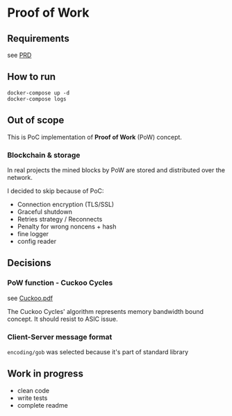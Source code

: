 # Proof of Work

## Requirements

see [PRD](docs/PRD.md)

## How to run

```shell
docker-compose up -d
docker-compose logs
```

## Out of scope

This is PoC implementation of **Proof of Work** (PoW) concept.

### Blockchain & storage

In real projects the mined blocks by PoW are stored and distributed over the network.

I decided to skip because of PoC:

- Connection encryption (TLS/SSL)
- Graceful shutdown
- Retries strategy / Reconnects
- Penalty for wrong noncens + hash
- fine logger
- config reader

## Decisions

### PoW function - Cuckoo Cycles

see [Cuckoo.pdf](https://github.com/tromp/cuckoo/blob/master/doc/cuckoo.pdf)

The Cuckoo Cycles' algorithm represents memory bandwidth bound concept.
It should resist to ASIC issue. 

### Client-Server message format

`encoding/gob` was selected because it's part of standard library 

## Work in progress

- clean code
- write tests
- complete readme
